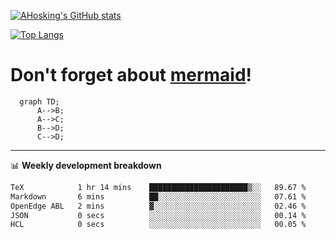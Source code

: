 [![AHosking's GitHub stats](https://github-readme-stats.vercel.app/api?username=ahosking&count_private=true&show_icons=true&theme=onedark&hide_rank=true&include_all_commits=true)](https://github.com/ahosking)

[![Top Langs](https://github-readme-stats.vercel.app/api/top-langs/?username=ahosking&layout=compact&theme=onedark)](https://github.com/ahosking)


# Don't forget about [mermaid](https://github.blog/2022-02-14-include-diagrams-markdown-files-mermaid/)!

```mermaid
  graph TD;
      A-->B;
      A-->C;
      B-->D;
      C-->D;
```
-------

📊 **Weekly development breakdown**

<!--START_SECTION:waka-->

```txt
TeX            1 hr 14 mins    ██████████████████████▒░░   89.67 %
Markdown       6 mins          ██░░░░░░░░░░░░░░░░░░░░░░░   07.61 %
OpenEdge ABL   2 mins          ▓░░░░░░░░░░░░░░░░░░░░░░░░   02.46 %
JSON           0 secs          ░░░░░░░░░░░░░░░░░░░░░░░░░   00.14 %
HCL            0 secs          ░░░░░░░░░░░░░░░░░░░░░░░░░   00.05 %
```

<!--END_SECTION:waka-->
